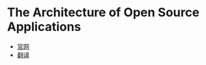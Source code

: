 # The Architecture of Open Source Applications
- [官网](http://aosabook.org/en/index.html)
- [翻译](http://www.ituring.com.cn/book/1143)
